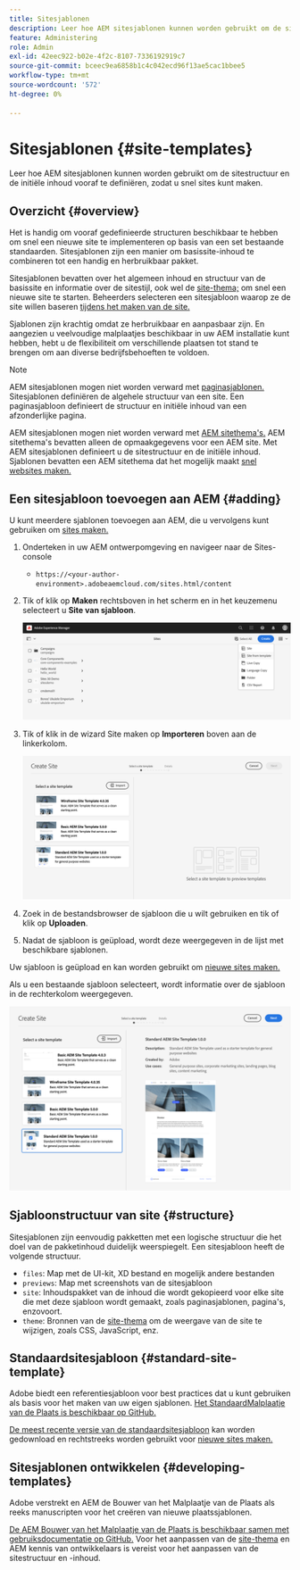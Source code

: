 ```yaml
---
title: Sitesjablonen
description: Leer hoe AEM sitesjablonen kunnen worden gebruikt om de sitestructuur en de initiële inhoud vooraf te definiëren, zodat u snel sites kunt maken.
feature: Administering
role: Admin
exl-id: 42eec922-b02e-4f2c-8107-7336192919c7
source-git-commit: bceec9ea6858b1c4c042ecd96f13ae5cac1bbee5
workflow-type: tm+mt
source-wordcount: '572'
ht-degree: 0%

---
```


# Sitesjablonen {#site-templates}

Leer hoe AEM sitesjablonen kunnen worden gebruikt om de sitestructuur en de initiële inhoud vooraf te definiëren, zodat u snel sites kunt maken.

## Overzicht {#overview}

Het is handig om vooraf gedefinieerde structuren beschikbaar te hebben om snel een nieuwe site te implementeren op basis van een set bestaande standaarden. Sitesjablonen zijn een manier om basissite-inhoud te combineren tot een handig en herbruikbaar pakket.

Sitesjablonen bevatten over het algemeen inhoud en structuur van de basissite en informatie over de sitestijl, ook wel de [site-thema;](site-themes.md) om snel een nieuwe site te starten. Beheerders selecteren een sitesjabloon waarop ze de site willen baseren [tijdens het maken van de site.](create-site.md)

Sjablonen zijn krachtig omdat ze herbruikbaar en aanpasbaar zijn. En aangezien u veelvoudige malplaatjes beschikbaar in uw AEM installatie kunt hebben, hebt u de flexibiliteit om verschillende plaatsen tot stand te brengen om aan diverse bedrijfsbehoeften te voldoen.

>[!NOTE]
>
>AEM sitesjablonen mogen niet worden verward met [paginasjablonen.](/help/sites-cloud/authoring/features/templates.md) Sitesjablonen definiëren de algehele structuur van een site. Een paginasjabloon definieert de structuur en initiële inhoud van een afzonderlijke pagina.
>
>AEM sitesjablonen mogen niet worden verward met [AEM sitethema&#39;s.](site-themes.md) AEM sitethema&#39;s bevatten alleen de opmaakgegevens voor een AEM site. Met AEM sitesjablonen definieert u de sitestructuur en de initiële inhoud. Sjablonen bevatten een AEM sitethema dat het mogelijk maakt [snel websites maken.](create-site.md)

## Een sitesjabloon toevoegen aan AEM {#adding}

U kunt meerdere sjablonen toevoegen aan AEM, die u vervolgens kunt gebruiken om [sites maken.](create-site.md)

1. Onderteken in uw AEM ontwerpomgeving en navigeer naar de Sites-console

   * `https://<your-author-environment>.adobeaemcloud.com/sites.html/content`

1. Tik of klik op **Maken** rechtsboven in het scherm en in het keuzemenu selecteert u **Site van sjabloon**.

   ![Een site maken op basis van een sjabloon](../assets/create-site-from-template.png)

1. Tik of klik in de wizard Site maken op **Importeren** boven aan de linkerkolom.

   ![Wizard Site maken](../assets/site-creation-wizard.png)

1. Zoek in de bestandsbrowser de sjabloon die u wilt gebruiken en tik of klik op **Uploaden**.

1. Nadat de sjabloon is geüpload, wordt deze weergegeven in de lijst met beschikbare sjablonen.

Uw sjabloon is geüpload en kan worden gebruikt om [nieuwe sites maken.](create-site.md)

Als u een bestaande sjabloon selecteert, wordt informatie over de sjabloon in de rechterkolom weergegeven.

![Een sjabloon selecteren](../assets/select-site-template.png)

## Sjabloonstructuur van site {#structure}

Sitesjablonen zijn eenvoudig pakketten met een logische structuur die het doel van de pakketinhoud duidelijk weerspiegelt. Een sitesjabloon heeft de volgende structuur.

* `files`: Map met de UI-kit, XD bestand en mogelijk andere bestanden
* `previews`: Map met screenshots van de sitesjabloon
* `site`: Inhoudspakket van de inhoud die wordt gekopieerd voor elke site die met deze sjabloon wordt gemaakt, zoals paginasjablonen, pagina&#39;s, enzovoort.
* `theme`: Bronnen van de [site-thema](site-themes.md) om de weergave van de site te wijzigen, zoals CSS, JavaScript, enz.

## Standaardsitesjabloon {#standard-site-template}

Adobe biedt een referentiesjabloon voor best practices dat u kunt gebruiken als basis voor het maken van uw eigen sjablonen. [Het StandaardMalplaatje van de Plaats is beschikbaar op GitHub.](https://github.com/adobe/aem-site-template-standard)

[De meest recente versie van de standaardsitesjabloon](https://github.com/adobe/aem-site-template-standard/releases) kan worden gedownload en rechtstreeks worden gebruikt voor [nieuwe sites maken.](create-site.md)

## Sitesjablonen ontwikkelen {#developing-templates}

Adobe verstrekt en AEM de Bouwer van het Malplaatje van de Plaats als reeks manuscripten voor het creëren van nieuwe plaatssjablonen.

[De AEM Bouwer van het Malplaatje van de Plaats is beschikbaar samen met gebruiksdocumentatie op GitHub.](https://github.com/adobe/aem-site-template-builder) Voor het aanpassen van de [site-thema](site-themes.md) en AEM kennis van ontwikkelaars is vereist voor het aanpassen van de sitestructuur en -inhoud.
